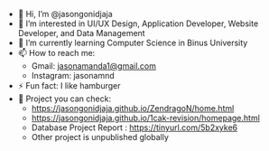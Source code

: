 - 👋 Hi, I’m @jasongonidjaja
- 👀 I’m interested in UI/UX Design, Application Developer, Website Developer, and Data Management
- 🌱 I’m currently learning Computer Science in Binus University
- 📫 How to reach me:
    - Gmail: jasonamanda1@gmail.com
    - Instagram: jasonamnd
- ⚡ Fun fact: I like hamburger
- 🤩 Project you can check:
    - https://jasongonidjaja.github.io/ZendragoN/home.html
    - https://jasongonidjaja.github.io/1cak-revision/homepage.html
    - Database Project Report : https://tinyurl.com/5b2xyke6
    - Other project is unpublished globally
<!---
jasongonidjaja/jasongonidjaja is a ✨ special ✨ repository because its `README.md` (this file) appears on your GitHub profile.
You can click the Preview link to take a look at your changes.
--->
